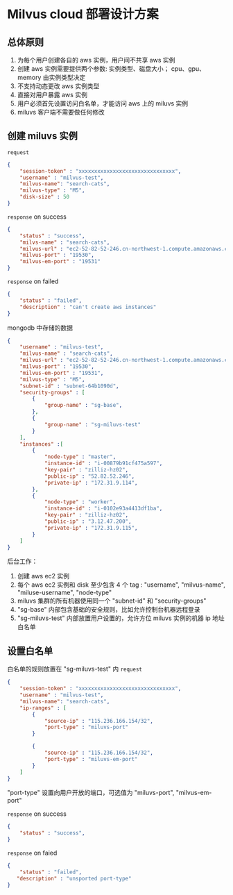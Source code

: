 # Milvus cloud 部署设计方案

## 总体原则
1. 为每个用户创建各自的 aws 实例，用户间不共享 aws 实例
2. 创建 aws 实例需要提供两个参数: 实例类型、磁盘大小； cpu、gpu、memory 由实例类型决定
3. 不支持动态更改 aws 实例类型
4. 直接对用户暴露 aws 实例
5. 用户必须首先设置访问白名单，才能访问 aws 上的 miluvs 实例
6. miluvs 客户端不需要做任何修改

## 创建 miluvs 实例
`request`
```json
{
    "session-token" : "xxxxxxxxxxxxxxxxxxxxxxxxxxxxxxx",
    "username" : "milvus-test",
    "milvus-name": "search-cats",
    "milvus-type" : "M5",
    "disk-size" : 50
}
```

`response` on success
```json
{
    "status" : "success",
    "milvs-name" : "search-cats",
    "milvus-url" : "ec2-52-82-52-246.cn-northwest-1.compute.amazonaws.com.cn",
    "milvus-port" : "19530",
    "milvus-em-port" : "19531"
}
```

`response` on failed
```json
{
    "status" : "failed",
    "description" : "can't create aws instances"
}
```

mongodb 中存储的数据
```json
{
    "username" : "milvus-test",
    "milvus-name" : "search-cats",
    "milvus-url" : "ec2-52-82-52-246.cn-northwest-1.compute.amazonaws.com.cn",
    "milvus-port" : "19530",
    "milvus-em-port" : "19531",
    "milvus-type" : "M5",
    "subnet-id" : "subnet-64b1090d",
    "security-groups" : [
        {
            "group-name" : "sg-base",
        },
        {
            "group-name" : "sg-miluvs-test"
        }
    ],
    "instances" :[
        {
            "node-type" : "master",
            "instance-id" : "i-00879b91cf475a597",
            "key-pair" : "zilliz-hz02",
            "public-ip" : "52.82.52.246",
            "private-ip" : "172.31.9.114",
        },
        {
            "node-type" : "worker",
            "instance-id" : "i-0102e93a4413df1ba",
            "key-pair" : "zilliz-hz02",
            "public-ip" : "3.12.47.200",
            "private-ip" : "172.31.9.115",
        }
    ]
}
```

后台工作：
1. 创建 aws ec2 实例
2. 每个 aws ec2 实例和 disk 至少包含 4 个 tag : "username", "milvus-name", "miluse-username", "node-type"
3. miluvs 集群的所有机器使用同一个 "subnet-id" 和 "security-groups"
4. "sg-base" 内部包含基础的安全规则，比如允许控制台机器远程登录
5. "sg-miluvs-test" 内部放置用户设置的，允许方位 miluvs 实例的机器 ip 地址白名单


## 设置白名单
白名单的规则放置在 "sg-miluvs-test" 内
`request`
```json
{
    "session-token" : "xxxxxxxxxxxxxxxxxxxxxxxxxxxxxxx",
    "username" : "milvus-test",
    "milvus-name": "search-cats",
    "ip-ranges" : [
        {
            "source-ip" : "115.236.166.154/32",
            "port-type" : "miluvs-port"
        }

        {
            "source-ip" : "115.236.166.154/32",
            "port-type" : "miluvs-em-port"
        }
    ]
}
```
"port-type" 设置向用户开放的端口，可选值为 "miluvs-port", "milvus-em-port"

`response` on success
```json
{
    "status" : "success",
}
```

`response` on faied
```json
{
    "status" : "failed",
   "description" : "unsported port-type"
}
```
